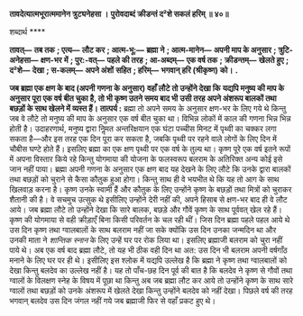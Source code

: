 **तावदेत्यात्मभूरात्ममानेन त्रुट्यनेहसा ।** **पुरोवदाब्दं क्रीडन्तं द²शे सकलं हरिम् ॥ ४०॥** 

शब्दार्थ **** 

**तावत्—** **तब तक** **; एत्य—** **लौट कर** **; आत्म-भू:—** **ब्रह्मा ने** **; आत्म-मानेन—** **अपनी माप के अनुसार** **; त्रुटि-अनेहसा—** **क्षण-भर** **में** **; पुर:-वत्—** **पहले की तरह** **; आ-अब्दम्—** **एक वर्ष तक** **; क्रीडन्तम्—** **खेलते हुए** **; द²शे—** **देखा** **; स-कलम्—** **अपने अंशों** **सहित** **; हरिम्—** **भगवान् हरि (श्रीकृष्ण) को।** **.** 

**जब ब्रह्मा एक क्षण के बाद (अपनी गणना के अनुसार) वहाँ लौटे तो उन्होंने देखा कि** **यद्यपि मनुष्य की माप के अनुसार पूरा एक वर्ष बीत चुका है, तो भी कृष्ण उतने समय बाद भी** **उसी तरह अपने अंशरूप बालकों तथा बछड़ों के साथ खेलने में व्यस्त हैं।** **तात्पर्य :** ब्रह्मा तो अपने समय के अनुसार क्षण-भर के लिए गये थे किन्तु जब वे लौटे तो मनुष्य की माप के अनुसार एक वर्ष बीत चुका था। विभिन्न लोकों में काल की गणना भिन्न भिन्न होती है। उदाहरणार्थ, मनुष्य द्वारा निॢमत अन्तरिक्षयान एक घंटा पच्चीस मिनट में पृथ्वी का चक्कर लगा सकता है—और इस तरह एक दिन पूरा कर सकता है, जबकि पृथ्वी पर रहने वाले लोगों के लिए दिन में चौबीस घण्टे होते हैं। इसलिए ब्रह्मा का एक क्षण पृथ्वी पर एक वर्ष के तुल्य था। कृष्ण पूरे एक वर्ष इतने रूपों में अपना विस्तार किये रहे किन्तु योगमाया की योजना के फलस्वरूप बलराम के अतिरिक्त अन्य कोई इसे जान नहीं पाया। ब्रह्मा अपनी गणना के अनुसार एक क्षण बाद यह देखने के लिए लौटे कि उनके द्वारा बालकों तथा बछड़ों को चुराने से कैसा कौतुक हुआ होगा। किन्तु साथ ही वे भयभीत थे कि यह तो आग के साथ खिलवाड़ करना है। कृष्ण उनके स्वामी हैं और कौतुक के लिए उन्होंने कृष्ण के बछड़ों तथा मित्रों को चुराकर शैतानी की है। वे सचमुच उत्सुक थे इसीलिए उन्होंने देरी नहीं की, अपने हिसाब से क्षण-भर बाद ही वे लौट आये। जब ब्रह्मा लौटे तो उन्होंने देखा कि सारे बालक, बछड़े और गौवें कृष्ण के साथ पूर्ववत् खेल रहे हैं। कृष्ण की योगमाया से वही क्रीड़ाएँ बिना किसी परिवर्तन के चल रही थीं। जिस दिन ब्रह्मा पहले पहल आये थे उस दिन कृष्ण तथा ग्वालबालों के साथ बलराम नहीं जा सके क्योंकि उस दिन उनका जन्मदिन था और उनकी माता ने *शान्तिक स्नान* के लिए उन्हें घर पर रोक लिया था। इसलिए ब्रह्माजी बलराम को चुरा नहीं पाये थे। अब एक वर्ष बाद ब्रह्मा लौटे, तो यह भी ठीक वही दिन था अत: उस दिन भी बलराम अपनी वर्षगाँठ मनाने के लिए घर पर ही थे। इसीलिए इस श्लोक में यद्यपि उल्लेख है कि ब्रह्मा ने कृष्ण तथा ग्वालबालों को देखा किन्तु बलदेव का उल्लेख नहीं है। यह तो पाँच-छह दिन पूर्व की बात है कि बलदेव ने कृष्ण से गौवों तथा ग्वालों के विलक्षण स्नेह के विषय में पूछा था किन्तु अब जब ब्रह्मा लौट कर आये तो उन्होंने कृष्ण के साथ सारे ग्वालों तथा बछड़ों को उनके अंशरूप में खेलते देखा किन्तु उन्होंने बलदेव को नहीं देखा। पिछले वर्ष की तरह भगवान् बलदेव उस दिन जंगल नहीं गये जब ब्रह्माजी फिर से वहाँ प्रकट हुए थे।  